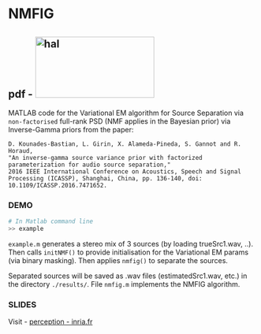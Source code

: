 # NMFIG


## pdf - <a src="https://inria.hal.science/INRIA/public/HAL_logotype_rvb_fond_clair_fr_1.png" href="https://inria.hal.science/hal-01253169v1/document"> <img src="https://inria.hal.science/INRIA/public/HAL_logotype_rvb_fond_clair_fr_1.png" alt="hal" width="241" height="124"></a>

MATLAB code for the Variational EM algorithm for Source Separation via `non-factorised` full-rank PSD (NMF applies in the Bayesian prior) via Inverse-Gamma priors from the paper:

```
D. Kounades-Bastian, L. Girin, X. Alameda-Pineda, S. Gannot and R. Horaud, 
"An inverse-gamma source variance prior with factorized parameterization for audio source separation,"
2016 IEEE International Conference on Acoustics, Speech and Signal Processing (ICASSP), Shanghai, China, pp. 136-140, doi: 10.1109/ICASSP.2016.7471652.
```

### DEMO

```python
# In Matlab command line
>> example
```

`example.m` generates a stereo mix of 3 sources (by loading trueSrc1.wav, ..).
Then calls `initNMF()` to provide initialisation for the Variational EM params (via binary masking).
Then applies `nmfig()` to separate the sources. 

Separated sources will be saved as .wav files (estimatedSrc1.wav, etc.) in the directory `./results/`. File `nmfig.m` implements the NMFIG algorithm.

### SLIDES

Visit - [perception - inria.fr](https://team.inria.fr/perception/research/nmfig/)








